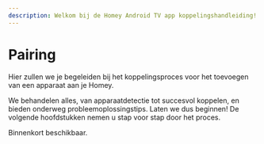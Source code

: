 ```yaml
---
description: Welkom bij de Homey Android TV app koppelingshandleiding!
---
```


# Pairing

Hier zullen we je begeleiden bij het koppelingsproces voor het toevoegen van een apparaat aan je Homey.

We behandelen alles, van apparaatdetectie tot succesvol koppelen, en bieden onderweg probleemoplossingstips. Laten we
dus beginnen! De volgende hoofdstukken nemen u stap voor stap door het proces.

Binnenkort beschikbaar.

##
